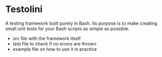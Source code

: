 # Testolini
A testing framework built purely in Bash. Its purpose is to make creating small unit tests for your Bash scripts as simple as possible.

* src file with the framework itself
* test file to check if no errors are thrown
* example file on how to use it in practice
